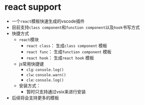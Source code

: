 # react support
- 一个`react`模板快速生成的vscode插件
- 目前支持`class component`和`function component`以及`hook`书写方式
- 快捷方式
  - `react`模块
    - `react class`： 生成`class component` 模板
    - `react func`： 生成`function component` 模板
    - `react hook`： 生成`react hook` 模板
  - js常用快捷键
    - `clg`: `console.log()`
    - `clw`: `console.warn()`
    - `cle`: `console.log()`
  - 安装方式：
    - 暂时只支持通过vsix来进行安装
- 后续将会支持更多的模板